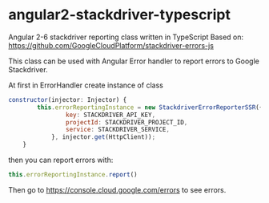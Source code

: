 # angular2-stackdriver-typescript
Angular 2-6 stackdriver reporting class written in TypeScript
Based on: https://github.com/GoogleCloudPlatform/stackdriver-errors-js

This class can be used with Angular Error handler to report errors to Google Stackdriver. 

At first in ErrorHandler create instance of class
```javascript
constructor(injector: Injector) {
        this.errorReportingInstance = new StackdriverErrorReporterSSR({
                key: STACKDRIVER_API_KEY,
                projectId: STACKDRIVER_PROJECT_ID,
                service: STACKDRIVER_SERVICE,
            }, injector.get(HttpClient));
    }
```


then you can report errors with:
```javascript
this.errorReportingInstance.report()
```

Then go to  https://console.cloud.google.com/errors to see errors.

